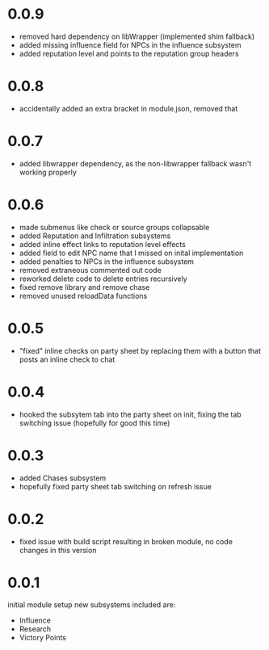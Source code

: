 # 0.0.9
- removed hard dependency on libWrapper (implemented shim fallback)
- added missing influence field for NPCs in the influence subsystem
- added reputation level and points to the reputation group headers

# 0.0.8
- accidentally added an extra bracket in module.json, removed that

# 0.0.7
- added libwrapper dependency, as the non-libwrapper fallback wasn't working properly

# 0.0.6
- made submenus like check or source groups collapsable
- added Reputation and Infiltration subsystems
- added inline effect links to reputation level effects
- added field to edit NPC name that I missed on inital implementation
- added penalties to NPCs in the influence subsystem
- removed extraneous commented out code
- reworked delete code to delete entries recursively
- fixed remove library and remove chase 
- removed unused reloadData functions

# 0.0.5
- "fixed" inline checks on party sheet by replacing them with a button that posts an inline check to chat

# 0.0.4
- hooked the subsytem tab into the party sheet on init, fixing the tab switching issue (hopefully for good this time)

# 0.0.3
- added Chases subsystem
- hopefully fixed party sheet tab switching on refresh issue

# 0.0.2
- fixed issue with build script resulting in broken module, no code changes in this version

# 0.0.1
initial module setup
new subsystems included are:
- Influence
- Research
- Victory Points
